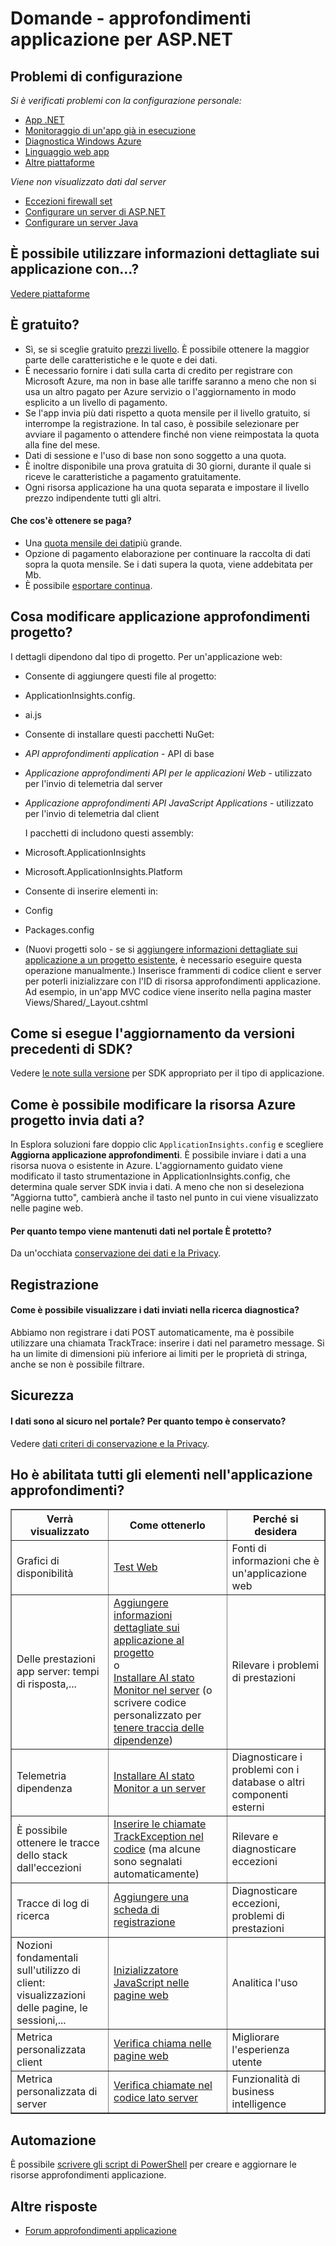 <properties 
    pageTitle="Risoluzione dei problemi e domande sull'applicazione approfondimenti" 
    description="Destinati in Visual Studio applicazione approfondimenti chiaro e non funziona? Provare qui." 
    services="application-insights" 
    documentationCenter=".net"
    authors="alancameronwills" 
    manager="douge"/>

<tags 
    ms.service="application-insights" 
    ms.workload="mobile" 
    ms.tgt_pltfrm="ibiza" 
    ms.devlang="na" 
    ms.topic="article" 
    ms.date="08/24/2016" 
    ms.author="awills"/>
 
# <a name="questions---application-insights-for-aspnet"></a>Domande - approfondimenti applicazione per ASP.NET

## <a name="configuration-problems"></a>Problemi di configurazione

*Si è verificati problemi con la configurazione personale:*

* [App .NET](app-insights-asp-net-troubleshoot-no-data.md)
* [Monitoraggio di un'app già in esecuzione](app-insights-monitor-performance-live-website-now.md#troubleshooting)
* [Diagnostica Windows Azure](app-insights-azure-diagnostics.md)
* [Linguaggio web app](app-insights-java-troubleshoot.md)
* [Altre piattaforme](app-insights-platforms.md)

*Viene non visualizzato dati dal server*

* [Eccezioni firewall set](app-insights-ip-addresses.md)
* [Configurare un server di ASP.NET](app-insights-monitor-performance-live-website-now.md)
* [Configurare un server Java](app-insights-java-agent.md)


## <a name="can-i-use-application-insights-with-"></a>È possibile utilizzare informazioni dettagliate sui applicazione con...?

[Vedere piattaforme][platforms]


## <a name="is-it-free"></a>È gratuito?

* Sì, se si sceglie gratuito [prezzi livello](app-insights-pricing.md). È possibile ottenere la maggior parte delle caratteristiche e le quote e dei dati. 
* È necessario fornire i dati sulla carta di credito per registrare con Microsoft Azure, ma non in base alle tariffe saranno a meno che non si usa un altro pagato per Azure servizio o l'aggiornamento in modo esplicito a un livello di pagamento.
* Se l'app invia più dati rispetto a quota mensile per il livello gratuito, si interrompe la registrazione. In tal caso, è possibile selezionare per avviare il pagamento o attendere finché non viene reimpostata la quota alla fine del mese.
* Dati di sessione e l'uso di base non sono soggetto a una quota.
* È inoltre disponibile una prova gratuita di 30 giorni, durante il quale si riceve le caratteristiche a pagamento gratuitamente.
* Ogni risorsa applicazione ha una quota separata e impostare il livello prezzo indipendente tutti gli altri.

#### <a name="what-do-i-get-if-i-pay"></a>Che cos'è ottenere se paga?

* Una [quota mensile dei dati](https://azure.microsoft.com/pricing/details/application-insights/)più grande.
* Opzione di pagamento elaborazione per continuare la raccolta di dati sopra la quota mensile. Se i dati supera la quota, viene addebitata per Mb.
* È possibile [esportare continua](app-insights-export-telemetry.md).


## <a name="q14"></a>Cosa modificare applicazione approfondimenti progetto?

I dettagli dipendono dal tipo di progetto. Per un'applicazione web:


+ Consente di aggiungere questi file al progetto:

 + ApplicationInsights.config. 
 + ai.js


+ Consente di installare questi pacchetti NuGet:

 -  *API approfondimenti application* - API di base

 -  *Applicazione approfondimenti API per le applicazioni Web* - utilizzato per l'invio di telemetria dal server

 -  *Applicazione approfondimenti API JavaScript Applications* - utilizzato per l'invio di telemetria dal client

    I pacchetti di includono questi assembly:

 - Microsoft.ApplicationInsights

 - Microsoft.ApplicationInsights.Platform

+ Consente di inserire elementi in:

 - Config

 - Packages.config

+ (Nuovi progetti solo - se si [aggiungere informazioni dettagliate sui applicazione a un progetto esistente][start], è necessario eseguire questa operazione manualmente.) Inserisce frammenti di codice client e server per poterli inizializzare con l'ID di risorsa approfondimenti applicazione. Ad esempio, in un'app MVC codice viene inserito nella pagina master Views/Shared/_Layout.cshtml


## <a name="how-do-i-upgrade-from-older-sdk-versions"></a>Come si esegue l'aggiornamento da versioni precedenti di SDK?

Vedere [le note sulla versione](app-insights-release-notes.md) per SDK appropriato per il tipo di applicazione. 



## <a name="update"></a>Come è possibile modificare la risorsa Azure progetto invia dati a?

In Esplora soluzioni fare doppio clic `ApplicationInsights.config` e scegliere **Aggiorna applicazione approfondimenti**. È possibile inviare i dati a una risorsa nuova o esistente in Azure. L'aggiornamento guidato viene modificato il tasto strumentazione in ApplicationInsights.config, che determina quale server SDK invia i dati. A meno che non si deseleziona "Aggiorna tutto", cambierà anche il tasto nel punto in cui viene visualizzato nelle pagine web.


#### <a name="data"></a>Per quanto tempo viene mantenuti dati nel portale È protetto?

Da un'occhiata [conservazione dei dati e la Privacy][data].

## <a name="logging"></a>Registrazione

#### <a name="post"></a>Come è possibile visualizzare i dati inviati nella ricerca diagnostica?

Abbiamo non registrare i dati POST automaticamente, ma è possibile utilizzare una chiamata TrackTrace: inserire i dati nel parametro message. Si ha un limite di dimensioni più inferiore ai limiti per le proprietà di stringa, anche se non è possibile filtrare. 

## <a name="security"></a>Sicurezza

#### <a name="is-my-data-secure-in-the-portal-how-long-is-it-retained"></a>I dati sono al sicuro nel portale? Per quanto tempo è conservato?

Vedere [dati criteri di conservazione e la Privacy][data].


## <a name="q17"></a>Ho è abilitata tutti gli elementi nell'applicazione approfondimenti?

<table border="1">
<tr><th>Verrà visualizzato</th><th>Come ottenerlo</th><th>Perché si desidera</th></tr>
<tr><td>Grafici di disponibilità</td><td><a href="../app-insights-monitor-web-app-availability/">Test Web</a></td><td>Fonti di informazioni che è un'applicazione web</td></tr>
<tr><td>Delle prestazioni app server: tempi di risposta,...
</td><td><a href="../app-insights-asp-net/">Aggiungere informazioni dettagliate sui applicazione al progetto</a><br/>o <br/><a href="../app-insights-monitor-performance-live-website-now/">Installare AI stato Monitor nel server</a> (o scrivere codice personalizzato per <a href="../app-insights-api-custom-events-metrics/#track-dependency">tenere traccia delle dipendenze</a>)</td><td>Rilevare i problemi di prestazioni</td></tr>
<tr><td>Telemetria dipendenza</td><td><a href="../app-insights-monitor-performance-live-website-now/">Installare AI stato Monitor a un server</a></td><td>Diagnosticare i problemi con i database o altri componenti esterni</td></tr>
<tr><td>È possibile ottenere le tracce dello stack dall'eccezioni</td><td><a href="../app-insights-search-diagnostic-logs/#exceptions">Inserire le chiamate TrackException nel codice</a> (ma alcune sono segnalati automaticamente)</td><td>Rilevare e diagnosticare eccezioni</td></tr>
<tr><td>Tracce di log di ricerca</td><td><a href="../app-insights-search-diagnostic-logs/">Aggiungere una scheda di registrazione</a></td><td>Diagnosticare eccezioni, problemi di prestazioni</td></tr>
<tr><td>Nozioni fondamentali sull'utilizzo di client: visualizzazioni delle pagine, le sessioni,...</td><td><a href="../app-insights-javascript/">Inizializzatore JavaScript nelle pagine web</a></td><td>Analitica l'uso</td></tr>
<tr><td>Metrica personalizzata client</td><td><a href="../app-insights-api-custom-events-metrics/">Verifica chiama nelle pagine web</a></td><td>Migliorare l'esperienza utente</td></tr>
<tr><td>Metrica personalizzata di server</td><td><a href="../app-insights-api-custom-events-metrics/">Verifica chiamate nel codice lato server</a></td><td>Funzionalità di business intelligence</td></tr>
</table>


## <a name="automation"></a>Automazione

È possibile [scrivere gli script di PowerShell](app-insights-powershell.md) per creare e aggiornare le risorse approfondimenti applicazione.

## <a name="more-answers"></a>Altre risposte

* [Forum approfondimenti applicazione](https://social.msdn.microsoft.com/Forums/vstudio/en-US/home?forum=ApplicationInsights)


<!--Link references-->

[data]: app-insights-data-retention-privacy.md
[platforms]: app-insights-platforms.md
[start]: app-insights-overview.md
[windows]: app-insights-windows-get-started.md

 